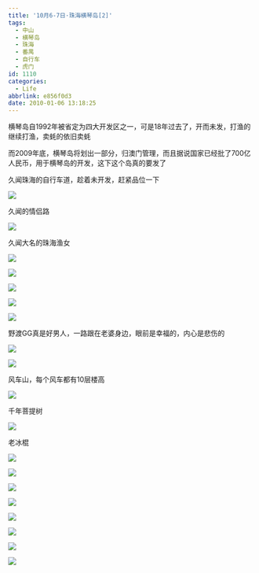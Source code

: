 ```yaml
---
title: '10月6-7日·珠海横琴岛[2]'
tags:
  - 中山
  - 横琴岛
  - 珠海
  - 番禺
  - 自行车
  - 虎门
id: 1110
categories:
  - Life
abbrlink: e856f0d3
date: 2010-01-06 13:18:25
---
```

横琴岛自1992年被省定为四大开发区之一，可是18年过去了，开而未发，打渔的继续打渔，卖蚝的依旧卖蚝

而2009年底，横琴岛将划出一部分，归澳门管理，而且据说国家已经批了700亿人民币，用于横琴岛的开发，这下这个岛真的要发了

久闻珠海的自行车道，趁着未开发，赶紧品位一下

![](/images/2010/01/06_201011201604465787_6855.jpg)
<!--more-->
久闻的情侣路

![](/images/2010/01/06_201011201606485531_6856.jpg)

久闻大名的珠海渔女

![](/images/2010/01/06_201011201608024354_6857.jpg)

![](/images/2010/01/06_dscn8919_6858.jpg)

![](/images/2010/01/06_201011201608338760_6859.jpg)

![](/images/2010/01/06_201011201609252481_6860.jpg)

![](/images/2010/01/06_201011201609477582_6861.jpg)

野渡GG真是好男人，一路跟在老婆身边，眼前是幸福的，内心是悲伤的

![](/images/2010/01/06_201011201610334437_6862.jpg)

![](/images/2010/01/06_201011201610521552_6863.jpg)

风车山，每个风车都有10层楼高

![](/images/2010/01/06_201011201612073460_6864.jpg)

千年菩提树

![](/images/2010/01/06_201011201614372545_6865.jpg)

老冰棍

![](/images/2010/01/06_201011201615487050_6866.jpg)

![](/images/2010/01/06_201011201616012720_6867.jpg)

![](/images/2010/01/06_201011201616287251_6868.jpg)

![](/images/2010/01/06_201011201618207311_6869.jpg)

![](/images/2010/01/06_201011201616377483_6870.jpg)

![](/images/2010/01/06_201011201617045823_6871.jpg)

![](/images/2010/01/06_201011201617253571_6872.jpg)

![](/images/2010/01/06_201011201631261724_6873.jpg)